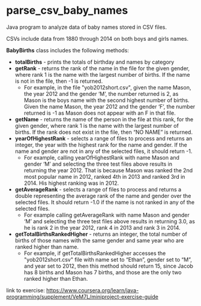 # parse_csv_baby_names
Java program to analyze data of baby names stored in CSV files. 

CSVs include data from 1880 through 2014 on both boys and girls names.

<b>BabyBirths</b> class includes the following methods:
* <b>totalBirths</b> - prints the totals of birthday and names by category
* <b>getRank</b> -  returns the rank of the name in the file for the given gender, where rank 1 is the name with the largest number of births. If the name is not in the file, then -1 is returned.
  * For example, in the file "yob2012short.csv", given the name Mason, the year 2012 and the gender ‘M’, the number returned is 2, as Mason is the boys name with the second highest number of births. Given the name Mason, the year 2012 and the gender ‘F’, the number returned is -1 as Mason does not appear with an F in that file.
* <b>getName</b> - returns the name of the person in the file at this rank, for the given gender, where rank 1 is the name with the largest number of births. If the rank does not exist in the file, then “NO NAME” is returned.
* <b>yearOfHighestRank</b> - selects a range of files to process and returns an integer, the year with the highest rank for the name and gender. If the name and gender are not in any of the selected files, it should return -1.
  * For example, calling yearOfHighestRank with name Mason and gender ‘M’ and selecting the three test files above results in returning the year 2012. That is because Mason was ranked the 2nd most popular name in 2012, ranked 4th in 2013 and ranked 3rd in 2014. His highest ranking was in 2012.
* <b>getAverageRank</b> - selects a range of files to process and returns a double representing the average rank of the name and gender over the selected files. It should return -1.0 if the name is not ranked in any of the selected files. 
  * For example calling getAverageRank with name Mason and gender ‘M’ and selecting the three test files above results in returning 3.0, as he is rank 2 in the year 2012, rank 4 in 2013 and rank 3 in 2014.
* <b>getTotalBirthsRankedHigher</b> - returns an integer, the total number of births of those names with the same gender and same year who are ranked higher than name.
  * For example, if getTotalBirthsRankedHigher accesses the "yob2012short.csv" file with name set to “Ethan”, gender set to “M”, and year set to 2012, then this method should return 15, since Jacob has 8 births and Mason has 7 births, and those are the only two ranked higher than Ethan.

link to exercise: https://www.coursera.org/learn/java-programming/supplement/VeM7L/miniproject-exercise-guide
